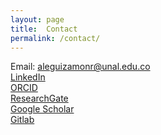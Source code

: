 ```yaml
---
layout: page
title:  Contact 
permalink: /contact/
---
```

Email: [aleguizamonr@unal.edu.co](mailto:aleguizamonr@unal.edu.co)
<br />
[LinkedIn](https://linkedin.com/aleguizamonr) 
<br />
[ORCID](https://orcid.org/0000-0002-4718-0825)
<br />
[ResearchGate](https://www.researchgate.net/profile/Alexander_Leguizamon_Robayo)
<br />
[Google Scholar](https://scholar.google.com/citations?hl=en&authuser=1&user=viSxnOAAAAAJ)
<br />
[Gitlab](https://gitlab.com/alexaleg) 
